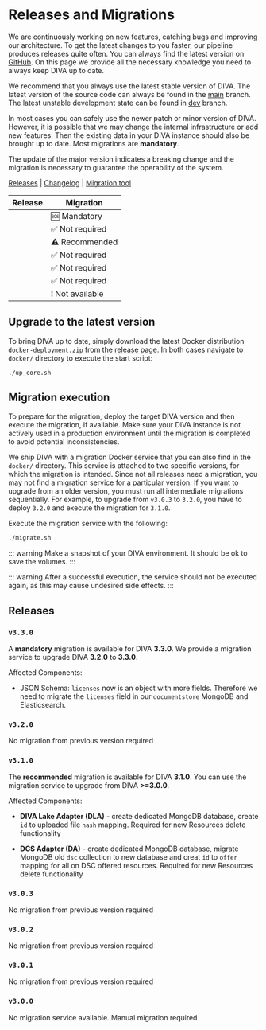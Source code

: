 # Releases and Migrations

We are continuously working on new features, catching bugs and improving our architecture.
To get the latest changes to you faster, our pipeline produces releases quite often.
You can always find the latest version on [GitHub](https://github.com/FraunhoferISST/diva/releases).
On this page we provide all the necessary knowledge you need to always keep DIVA up to date.

We recommend that you always use the latest stable version of DIVA.
The latest version of the source code can always be found in the [main](https://github.com/FraunhoferISST/diva/tree/main) branch.
The latest unstable development state can be found in [dev](https://github.com/FraunhoferISST/diva/tree/dev) branch.

In most cases you can safely use the newer patch or minor version of DIVA.
However, it is possible that we may change the internal infrastructure or add new features.
Then the existing data in your DIVA instance should also be brought up to date.
Most migrations are **mandatory**.

The update of the major version indicates a breaking change and the migration is necessary to guarantee the operability of the system.

[Releases](https://github.com/FraunhoferISST/diva/releases) | [Changelog](https://github.com/FraunhoferISST/diva/blob/main/CHANGELOG.md) | [Migration tool](https://github.com/FraunhoferISST/diva/tree/main/migration)

|Release| Migration|
|---|---|
|[<Badge type="tip" text="v3.3.0" vertical="middle" />](#v3-3-0)| 🆘 Mandatory |
|[<Badge type="tip" text="v3.2.0" vertical="middle" />](#v3-2-0)| ✅️ Not required |
|[<Badge type="tip" text="v3.1.0" vertical="middle" />](#v3-1-0)| ⚠️ Recommended |
|[<Badge type="tip" text="v3.0.3" vertical="middle" />](#v3-0-3)| ✅️ Not required |
|[<Badge type="tip" text="v3.0.2" vertical="middle" />](#v3-0-2)| ✅️ Not required |
|[<Badge type="tip" text="v3.0.1" vertical="middle" />](#v3-0-1)| ✅️ Not required |
|[<Badge type="tip" text="v3.0.0" vertical="middle" />](#v3-0-0)| ❕   Not available |

## Upgrade to the latest version

To bring DIVA up to date, simply download the latest Docker distribution `docker-deployment.zip` from the [release page](https://github.com/FraunhoferISST/diva/releases).
In both cases navigate to `docker/` directory to execute the start script:

```bash
./up_core.sh
```

## Migration execution

To prepare for the migration, deploy the target DIVA version and then execute the migration, if available.
Make sure your DIVA instance is not actively used in a production environment until the migration is completed to avoid potential inconsistencies.

We ship DIVA with a migration Docker service that you can also find in the `docker/` directory.
This service is attached to two specific versions, for which the migration is intended.
Since not all releases need a migration, you may not find a migration service for a particular version.
If you want to upgrade from an older version, you must run all intermediate migrations sequentially.
For example, to upgrade from `v3.0.3` to `3.2.0`, you have to deploy `3.2.0` and execute the migration for `3.1.0`.

Execute the migration service with the following:

```sh
./migrate.sh
```

::: warning
Make a snapshot of your DIVA environment. It should be ok to save the volumes.
:::

::: warning
After a successful execution, the service should not be executed again, as this may cause undesired side effects.
:::

## Releases

### `v3.3.0`

A **mandatory** migration is available for DIVA **3.3.0**.
We provide a migration service to upgrade DIVA **3.2.0** to **3.3.0**.

Affected Components:

+ JSON Schema: `licenses` now is an object with more fields. Therefore we need to migrate the `licenses` field in our `documentstore` MongoDB and Elasticsearch.

### `v3.2.0`

No migration from previous version required

### `v3.1.0`

The **recommended** migration is available for DIVA **3.1.0**.
You can use the migration service to upgrade from DIVA **>=3.0.0**.

Affected Components:

- **DIVA Lake Adapter (DLA)** - create dedicated MongoDB database, create `id` to uploaded file `hash` mapping.
  Required for new Resources delete functionality

- **DCS Adapter (DA)** - create dedicated MongoDB database, migrate MongoDB old `dsc` collection to new database and
  creat `id` to `offer` mapping for all on DSC offered resources. Required for new Resources delete functionality

### `v3.0.3`

No migration from previous version required

### `v3.0.2`

No migration from previous version required

### `v3.0.1`

No migration from previous version required

### `v3.0.0`

No migration service available. Manual migration required
